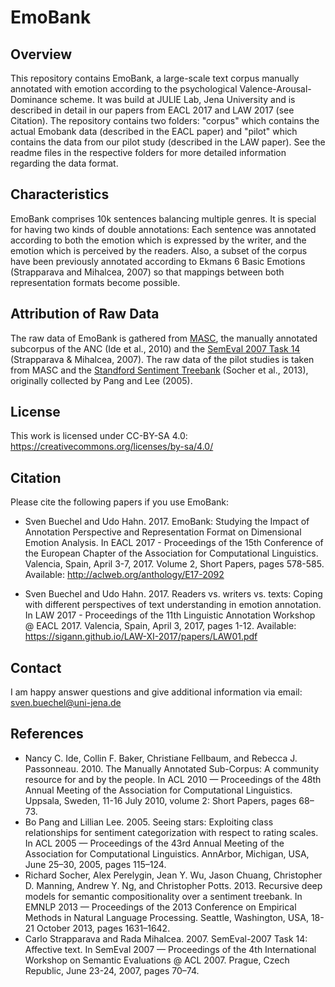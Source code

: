 # EmoBank

## Overview
This repository contains EmoBank, a large-scale text corpus manually annotated with emotion according to the psychological Valence-Arousal-Dominance scheme. It was build at JULIE Lab, Jena University and is described in detail in our papers from EACL 2017 and LAW 2017 (see Citation). The repository contains two folders: "corpus" which contains the actual Emobank data (described in the EACL paper) and "pilot" which contains the data from our pilot study (described in the LAW paper). See the readme files in the respective folders for more detailed information regarding the data format.

## Characteristics
EmoBank comprises 10k sentences balancing multiple genres. It is special for having two kinds of double annotations: Each sentence was annotated according to both the emotion which is expressed by the writer, and the emotion which is perceived by the readers. Also, a subset of the corpus have been previously annotated according to Ekmans 6 Basic Emotions (Strapparava and Mihalcea, 2007) so that mappings between both representation formats become possible.

## Attribution of Raw Data
The raw data of EmoBank is gathered from [MASC](http://www.anc.org/data/masc/), the manually annotated subcorpus of the ANC (Ide et al., 2010) and the [SemEval 2007 Task 14](http://nlp.cs.swarthmore.edu/semeval/tasks/task14/summary.shtml) (Strapparava & Mihalcea, 2007). The raw data of the pilot studies is taken from MASC and the [Standford Sentiment Treebank](https://nlp.stanford.edu/sentiment/treebank.html) (Socher et al., 2013), originally collected by Pang and Lee (2005).

## License
This work is licensed under CC-BY-SA 4.0: https://creativecommons.org/licenses/by-sa/4.0/

## Citation
Please cite the following papers if you use EmoBank:
* Sven Buechel and Udo Hahn. 2017. EmoBank: Studying the Impact of Annotation Perspective and Representation Format on Dimensional Emotion Analysis. In EACL 2017 - Proceedings of the 15th Conference of the European Chapter of the Association for Computational Linguistics. Valencia, Spain, April 3-7, 2017. Volume 2, Short Papers, pages 578-585. Available: http://aclweb.org/anthology/E17-2092

* Sven Buechel and Udo Hahn. 2017. Readers vs. writers vs. texts: Coping with different perspectives of text understanding in emotion annotation. In LAW 2017 - Proceedings of the 11th Linguistic Annotation Workshop @ EACL 2017. Valencia, Spain, April 3, 2017, pages 1-12. Available: https://sigann.github.io/LAW-XI-2017/papers/LAW01.pdf

## Contact
I am happy answer questions and give additional information via email: sven.buechel@uni-jena.de

## References
* Nancy C. Ide, Collin F. Baker, Christiane Fellbaum, and Rebecca J. Passonneau. 2010. The Manually Annotated Sub-Corpus: A community resource for and by the people. In ACL 2010 — Proceedings of the 48th Annual Meeting of the Association for Computational Linguistics. Uppsala, Sweden, 11-16 July 2010, volume 2: Short Papers, pages 68–73.
* Bo Pang and Lillian Lee. 2005. Seeing stars: Exploiting class relationships for sentiment categorization with respect to rating scales. In ACL 2005 — Proceedings of the 43rd Annual Meeting of the Association for Computational Linguistics. AnnArbor, Michigan, USA, June 25–30, 2005, pages 115–124.
* Richard Socher, Alex Perelygin, Jean Y. Wu, Jason Chuang, Christopher D. Manning, Andrew Y. Ng, and Christopher Potts. 2013. Recursive deep models for semantic compositionality over a sentiment treebank. In EMNLP 2013 — Proceedings of the 2013 Conference on Empirical Methods in Natural Language Processing. Seattle, Washington, USA, 18-21 October 2013, pages 1631–1642.
* Carlo Strapparava and Rada Mihalcea. 2007. SemEval-2007 Task 14: Affective text. In SemEval 2007 — Proceedings of the 4th International Workshop on Semantic Evaluations @ ACL 2007. Prague, Czech Republic, June 23-24, 2007, pages 70–74.


